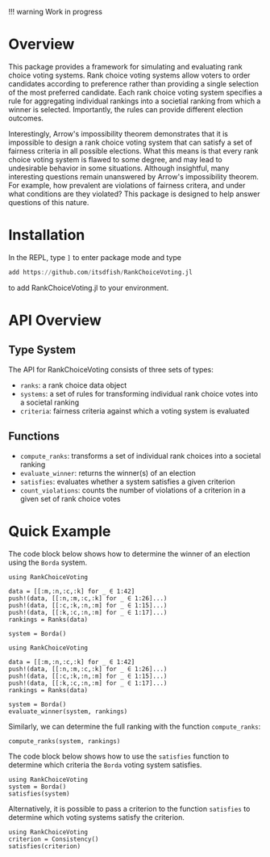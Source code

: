 !!! warning 
    Work in progress

# Overview

This package provides a framework for simulating and evaluating rank choice voting systems. Rank choice voting systems allow voters to order candidates according to preference rather than providing a single selection of the most preferred candidate. Each rank choice voting system specifies a rule for aggregating individual rankings into a societial ranking from which a winner is selected. Importantly, the rules can provide different election outcomes. 

Interestingly, Arrow's impossibility theorem demonstrates that it is impossible to design a rank choice voting system that can satisfy a set of fairness criteria in all possible elections. What this means is that every rank choice voting system is flawed to some degree, and may lead to undesirable behavior in some situations. Although insightful, many interesting questions remain unanswered by Arrow's impossibility theorem. For example, how prevalent are violations of fairness critera, and under what conditions are they violated? This package is designed to help answer questions of this nature.

# Installation

In the REPL, type `]` to enter package mode and type

```julia 
add https://github.com/itsdfish/RankChoiceVoting.jl
```
to add RankChoiceVoting.jl to your environment.

# API Overview

## Type System

The API for RankChoiceVoting consists of three sets of types: 

- `ranks`: a rank choice data object
- `systems`: a set of rules for transforming individual rank choice votes into a societal ranking
- `criteria`: fairness criteria against which a voting system is evaluated 

## Functions

- `compute_ranks`: transforms a set of individual rank choices into a societal ranking
- `evaluate_winner`: returns the winner(s) of an election
- `satisfies`: evaluates whether a system satisfies a given criterion
- `count_violations`: counts the number of violations of a criterion in a given set of rank choice votes

# Quick Example
The code block below shows how to determine the winner of an election using the `Borda` system.

```@setup index
using RankChoiceVoting

data = [[:m,:n,:c,:k] for _ ∈ 1:42]
push!(data, [[:n,:m,:c,:k] for _ ∈ 1:26]...)
push!(data, [[:c,:k,:n,:m] for _ ∈ 1:15]...)
push!(data, [[:k,:c,:n,:m] for _ ∈ 1:17]...)
rankings = Ranks(data)

system = Borda()
```

```@example index
using RankChoiceVoting

data = [[:m,:n,:c,:k] for _ ∈ 1:42]
push!(data, [[:n,:m,:c,:k] for _ ∈ 1:26]...)
push!(data, [[:c,:k,:n,:m] for _ ∈ 1:15]...)
push!(data, [[:k,:c,:n,:m] for _ ∈ 1:17]...)
rankings = Ranks(data)

system = Borda()
evaluate_winner(system, rankings)
```
Similarly, we can determine the full ranking with the function `compute_ranks`:

```@example index
compute_ranks(system, rankings)
```

The code block below shows how to use the `satisfies` function to determine which criteria the `Borda` voting system satisfies.
```@example 
using RankChoiceVoting
system = Borda()
satisfies(system)
```

Alternatively, it is possible to pass a criterion to the function `satisfies` to determine which voting systems satisfy the criterion.
```@example 
using RankChoiceVoting
criterion = Consistency()
satisfies(criterion)
```